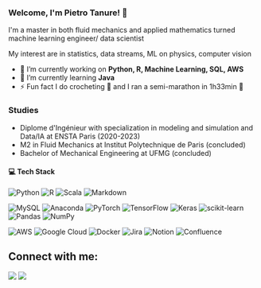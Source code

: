 ### Welcome, I'm Pietro Tanure! 👋

I'm a master in both fluid mechanics and applied mathematics turned machine learning engineer/ data scientist

My interest are in statistics, data streams, ML on physics, computer vision

- 🔭 I’m currently working on **Python, R, Machine Learning, SQL, AWS**
- 🌱 I’m currently learning **Java**
- ⚡ Fun fact I do crocheting 🧶 and I ran a semi-marathon in 1h33min 🏃

### Studies
- Diplome d'Ingénieur with specialization in modeling and simulation and Data/IA at ENSTA Paris (2020-2023)
- M2 in Fluid Mechanics at Institut Polytechnique de Paris (concluded)
- Bachelor of Mechanical Engineering at UFMG (concluded)

#### 💻 Tech Stack
![Python](https://img.shields.io/badge/python-3670A0?style=flat&logo=python&logoColor=ffdd54) ![R](https://img.shields.io/badge/r-%23276DC3.svg?style=flat&logo=r&logoColor=white) ![Scala](https://img.shields.io/badge/scala-%23DC322F.svg?style=flat&logo=scala&logoColor=white) ![Markdown](https://img.shields.io/badge/markdown-%23000000.svg?style=flat&logo=markdown&logoColor=white) 

![MySQL](https://img.shields.io/badge/mysql-%2300f.svg?style=flat&logo=mysql&logoColor=white) ![Anaconda](https://img.shields.io/badge/Anaconda-%2344A833.svg?style=flat&logo=anaconda&logoColor=white)  ![PyTorch](https://img.shields.io/badge/PyTorch-%23EE4C2C.svg?style=flat&logo=PyTorch&logoColor=white) ![TensorFlow](https://img.shields.io/badge/TensorFlow-%23FF6F00.svg?style=flat&logo=TensorFlow&logoColor=white) ![Keras](https://img.shields.io/badge/Keras-%23D00000.svg?style=flat&logo=Keras&logoColor=white) ![scikit-learn](https://img.shields.io/badge/scikit--learn-%23F7931E.svg?style=flat&logo=scikit-learn&logoColor=white)  ![Pandas](https://img.shields.io/badge/pandas-%23150458.svg?style=flat&logo=pandas&logoColor=white) ![NumPy](https://img.shields.io/badge/numpy-%23013243.svg?style=flat&logo=numpy&logoColor=white) 

![AWS](https://img.shields.io/badge/AWS-%23FF9900.svg?style=flat&logo=amazon-aws&logoColor=white) ![Google Cloud](https://img.shields.io/badge/Google%20Cloud-%234285F4.svg?style=flat&logo=google-cloud&logoColor=white) ![Docker](https://img.shields.io/badge/docker-%230db7ed.svg?style=flat&logo=docker&logoColor=white) ![Jira](https://img.shields.io/badge/jira-%230A0FFF.svg?style=flat&logo=jira&logoColor=white) ![Notion](https://img.shields.io/badge/Notion-%23000000.svg?style=flat&logo=notion&logoColor=white) ![Confluence](https://img.shields.io/badge/confluence-%23172BF4.svg?style=flat&logo=confluence&logoColor=white)


## Connect with me:
<p align="left">
  <a href = "https://www.linkedin.com/in/pietro-tanure/"><img src="https://img.icons8.com/fluent/48/000000/linkedin.png"/></a>
  <a href = "https://www.instagram.com/pietro_tanure/"><img src="https://img.icons8.com/fluent/48/000000/instagram-new.png"/></a>
</p>
